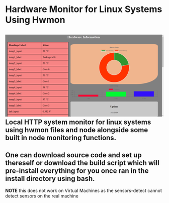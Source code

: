 # Hardware Monitor for Linux Systems Using Hwmon
![Example Image](Github/image.png)
Local HTTP system monitor for linux systems using hwmon files and node alongside some built in node monitoring functions.
--- 
One can download source code and set up thereself or download the build script which will pre-install everything for you once ran in the install directory using bash.
---
**NOTE** this does not work on Virtual Machines as the sensors-detect cannot detect sensors on the real machine